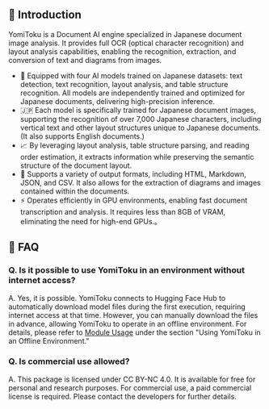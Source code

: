 ## 🌟 Introduction

YomiToku is a Document AI engine specialized in Japanese document image analysis. It provides full OCR (optical character recognition) and layout analysis capabilities, enabling the recognition, extraction, and conversion of text and diagrams from images.

- 🤖 Equipped with four AI models trained on Japanese datasets: text detection, text recognition, layout analysis, and table structure recognition. All models are independently trained and optimized for Japanese documents, delivering high-precision inference.
- 🇯🇵 Each model is specifically trained for Japanese document images, supporting the recognition of over 7,000 Japanese characters, including vertical text and other layout structures unique to Japanese documents. (It also supports English documents.)
- 📈 By leveraging layout analysis, table structure parsing, and reading order estimation, it extracts information while preserving the semantic structure of the document layout.
- 📄 Supports a variety of output formats, including HTML, Markdown, JSON, and CSV. It also allows for the extraction of diagrams and images contained within the documents.
- ⚡ Operates efficiently in GPU environments, enabling fast document transcription and analysis. It requires less than 8GB of VRAM, eliminating the need for high-end GPUs.。

## 🙋 FAQ

### Q. Is it possible to use YomiToku in an environment without internet access?

A. Yes, it is possible.
YomiToku connects to Hugging Face Hub to automatically download model files during the first execution, requiring internet access at that time. However, you can manually download the files in advance, allowing YomiToku to operate in an offline environment. For details, please refer to [Module Usage](module.en.md) under the section "Using YomiToku in an Offline Environment."

### Q. Is commercial use allowed?

A. This package is licensed under CC BY-NC 4.0. It is available for free for personal and research purposes. For commercial use, a paid commercial license is required. Please contact the developers for further details.
